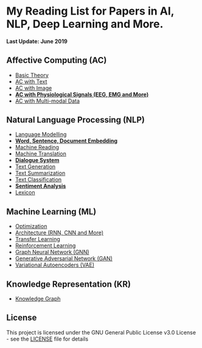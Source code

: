 # My Reading List for Papers in AI, NLP, Deep Learning and More.

#### Last Update: June 2019

## Affective Computing (AC)

 - [Basic Theory](./AC/AC_theory.md)
 - [AC with Text](./AC/AC_text.md)
 - [AC with Image](./AC/AC_image.md)
 - [**AC with Physiological Signals (EEG, EMG and More)**](./AC/AC_physiological.md)
 - [AC with Multi-modal Data](./AC/AC_multimodal.md)

## Natural Language Processing (NLP)

 - [Language Modelling](./NLP/NLP_modelling.md)
 - [**Word, Sentence, Document Embedding** ](./NLP/NLP_embedding.md)
 - [Machine Reading](./NLP/NLP_reading.md)
 - [Machine Translation](./NLP/NLP_translation.md)
 - [**Dialogue System**](./NLP/NLP_dialogue.md)
 - [Text Generation](./NLP/NLP_generation.md)
 - [Text Summarization](./NLP/NLP_summarization.md)
 - [Text Classification](./NLP/NLP_classification.md)
 - [**Sentiment Analysis**](./NLP/NLP_sentiment.md)
 - [Lexicon](./NLP/NLP_lexicon.md)

## Machine Learning (ML)

 - [Optimization](./ML/ML_optimization.md)
 - [Architecture (RNN, CNN and More)](./ML/ML_architecture.md)
 - [Transfer Learning](./ML/ML_transfer.md)
 - [Reinforcement Learning](./ML/ML_reinforcement.md)
 - [Graph Neural Network (GNN)](./ML/ML_GNN.md)
 - [Generative Adversarial Network (GAN)](./ML/ML_GAN.md)
 - [Variational Autoencoders (VAE)](./ML/ML_VAE.md)

## Knowledge Representation (KR)

 - [Knowledge Graph](./KR/KR_graph.md)


<!---
## Computer Vision (CV)
 - [Reasoning](./KR/KR_reasoning.md)
 - [Image Classification](./CV/CV_classification.md)
 - [Instance Segmentation](./CV/CV_segmentation.md)
 - [Visual Question Answering](./CV/CV_visual_QA.md)
 - [Image Captioning](./CV/CV_captioning.md)
 - [Image Generation](./CV/CV_generation.md)
--->


## License

This project is licensed under the GNU General Public License v3.0 License - see the [LICENSE](LICENSE) file for details


<!--stackedit_data:
eyJoaXN0b3J5IjpbNzc2NDI0MzgxLC0xMTEyMTYyMjAzLDEzOT
I4ODQ0ODUsOTgxMDQ4MDk3LDQxMTMzMzY5LC0xODEwMDI3NjI5
LC01ODQ2OTc5OTUsLTExMDM3ODc4NTksMTkxMDE4OTQxNywtND
M5MzAyNjE1LC05OTE4MTQ4NzAsLTk4ODEwNTEyMiwtMzgzODY0
NDM1LC04NjkxMjMyODEsLTE3NDg3MzE4MzcsLTEwMTY4ODI0Mj
ksMTkyNzQyMjY4Miw1MjIwNTgzMjAsLTExNDUwMDg3NDQsNjY3
MDY4MjgyXX0=
-->
